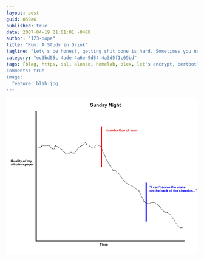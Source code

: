 ```yaml
---
layout: post
guid: 859a6
published: true
date: 2007-04-19 01:01:01 -0400
author: "123-pope"
title: "Rum: A Study in Drink"
tagline: "Let\'s be honest, getting shit done is hard. Sometimes you need to take a bit of a break and release the Kraken. Then you can face your work with a new appreciation for just how much effort it really is, and then give up completely and keep drinking."
category: "ec3bd05c-4ade-4a6e-9d64-4a3d5f1c69bd"
tags: [blag, https, ssl, alonso, homelab, plex, let's encrypt, certbot]
comments: true
image:
  feature: blah.jpg
---
```


![](/assets/img/lol/comic65.png "Fuck off, you smug honeybee sonofabitch. I'll get it in my own time.")